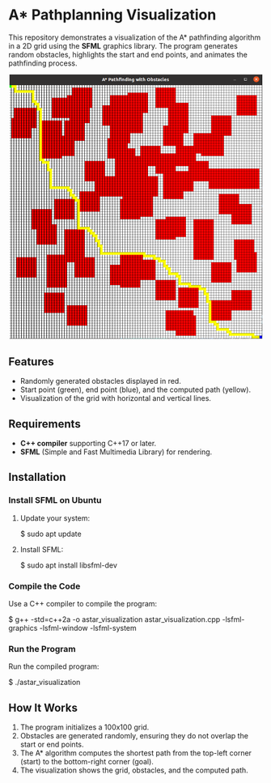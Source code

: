 # A* Pathplanning Visualization

This repository demonstrates a visualization of the A* pathfinding algorithm in a 2D grid using the **SFML** graphics library. The program generates random obstacles, highlights the start and end points, and animates the pathfinding process.

<div style="text-align: center;">
  <img src="astar_visualization.png" alt="A* Pathplanning Visualization" width="500"/>
</div>

## Features
- Randomly generated obstacles displayed in red.
- Start point (green), end point (blue), and the computed path (yellow).
- Visualization of the grid with horizontal and vertical lines.

## Requirements
- **C++ compiler** supporting C++17 or later.
- **SFML** (Simple and Fast Multimedia Library) for rendering.

## Installation

### Install SFML on Ubuntu
1. Update your system:

   $ sudo apt update
   
2. Install SFML:

   $ sudo apt install libsfml-dev

### Compile the Code

Use a C++ compiler to compile the program:

  $ g++ -std=c++2a -o astar_visualization astar_visualization.cpp -lsfml-graphics -lsfml-window -lsfml-system

### Run the Program

Run the compiled program:

  $ ./astar_visualization

## How It Works
1. The program initializes a 100x100 grid.
2. Obstacles are generated randomly, ensuring they do not overlap the start or end points.
3. The A* algorithm computes the shortest path from the top-left corner (start) to the bottom-right corner (goal).
4. The visualization shows the grid, obstacles, and the computed path.

